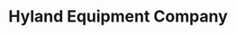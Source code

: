 ---
title: "Hyland Equipment Company"
url: /east-greenwich/hyland-equipment-company/
shop: Allgemein
---